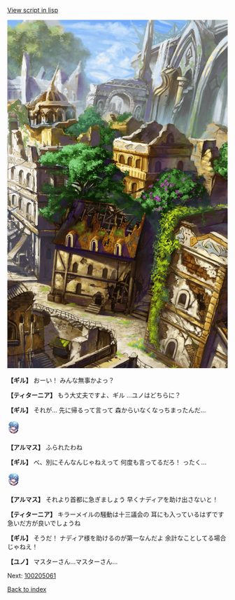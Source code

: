 [View script in lisp](../scripts/100205053.txt)

![ghost_town2.png](../images/backgrounds/ghost_town2.png)

**【ギル】**
おーい！
みんな無事かよっ？

**【ティターニア】**
もう大丈夫ですよ、ギル
…ユノはどちらに？

**【ギル】**
それが…
先に帰るって言って
森からいなくなっちまったんだ…

<img src="../images/units/3103811.png" alt="3103811.png" height="34"/>

**【アルマス】**
ふられたわね

**【ギル】**
べ、別にそんなんじゃねえって
何度も言ってるだろ！
ったく…

<img src="../images/units/3103811.png" alt="3103811.png" height="34"/>

**【アルマス】**
それより首都に急ぎましょう
早くナディアを助け出さないと！

**【ティターニア】**
キラーメイルの騒動は十三議会の
耳にも入っているはずです
急いだ方が良いでしょうね

**【ギル】**
そうだ！
ナディア様を助けるのが第一なんだよ
余計なことしてる場合じゃねえ！

**【ユノ】**
マスターさん…マスターさん…


Next: [100205061](100205061.md)

[Back to index](index.md)
